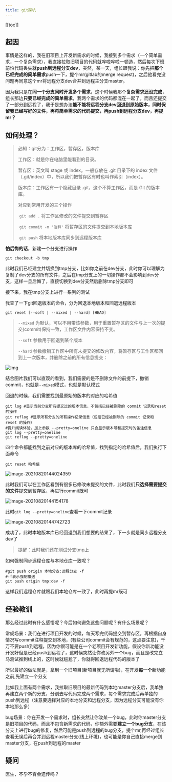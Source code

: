 ```yaml
---
title: git踩坑
---
```

[[toc]]

## 起因

事情是这样的，我在旧项目上开发新需求的时候，我接到多个需求（一个简单需求，一个复杂需求），我直接拉取旧项目的代码就哗啦哗啦一顿造，然后每次下班前怕代码丢失就**push到远程分支dev**，突然，某一天，组长跟我说：你先把**那个已经完成的简单需求**push一下，提个mr(gitlab的merge request)，之后他看完没问题再同意这个mr将远程分支dev合并到远程主分支master。

因为我只是在**同一个分支同时开发多个需求**，这个时候我那个**复杂需求还没完成**，组长那边**只要已经完成的简单需求**，我两个需求的代码都混在一起了，而且还提交了一部分到远程了，我于是想办法**能不能将远程分支dev回退到原始版本，同时保留我已经写好的文件，再将简单需求的代码提交，再push到远程分支dev，再提mr？**

## 如何处理？

> 必知：git分为：工作区，暂存区，版本库
>
> 工作区：就是你在电脑里能看到的目录。
>
> 暂存区：英文叫 stage 或 index。一般存放在 .git 目录下的 index 文件（.git/index）中，所以我们把暂存区有时也叫作索引（index）。
>
> 版本库：工作区有一个隐藏目录 .git，这个不算工作区，而是 Git 的版本库。
>
> 对应到常用开发的三个操作
>
> ​	`git add .` 将工作区修改的文件提交到暂存区
>
> ​	`git commit -m '注释'` 将暂存区的文件提交到本地版本库
>
> ​	`git push` 将本地版本库同步到远程版本库

**怕后悔的话**，新建一个分支进行操作

```shell
git checkout -b tmp
```

此时我们已经建立并切换到tmp分支，比如你之前在dev分支，此时你可以理解为复制了dev分支的所有文件，之后在tmp分支上的一切操作都不会影响到dev分支，这样一旦后悔了，直接切换到dev分支然后删除tmp分支即可

接下来，我在tmp分支上进行一系列的测试

我查了一下git回退版本的命令，分为回退本地版本和回退远程版本

```shell
git reset [--soft | --mixed | --hard] [HEAD]
```

> `--mixed` 为默认，可以不用带该参数，用于重置暂存区的文件与上一次的提交(commit)保持一致，工作区文件内容保持不变。
>
> `--soft` 参数用于回退到某个版本
>
> `--hard` 参数撤销工作区中所有未提交的修改内容，将暂存区与工作区都回到上一次版本，并删除之前的所有信息提交：

![img](/images/webp)

结合图片我们可以直观的看到，我们需要的是不删除文件的前提下，撤销commit，也就是`--mixed`模式，也就是默认模式

回退的时候，我们需要找到最原始的版本的对应的哈希值

```shell
git log #显示当前分支所有提交过的版本信息，不包括已经被删除的 commit 记录和reset的操作
git reflog #显示所有分支的所有操作记录信息（包括已经被删除的 commit 记录和 reset 的操作）
#提升阅读体验，加上参数 --pretty=oneline 只会显示版本号和提交时的备注信息
git log --pretty=oneline
git reflog --pretty=oneline
```

四个命令都能找到之前对应的版本库的哈希值，找到指定的哈希值后，我们执行下面命令

```shell
git reset 哈希值
```

![image-20210820144024359](/images/image-20210820144024359.png)

此时我们可以在工作区看到有很多已修改未提交的文件，此时我们**只选择需要提交的文件**提交到暂存区，再进行commit既可

![image-20210820144154178](/images/image-20210820144154178.png)

此时`git log --pretty=oneline`查看一下commit记录

![image-20210820144742723](/images/image-20210820144742723.png)

成功了，此时本地版本库已经回退到我们想要的结果了，下一步就是同步远程分支dev了

> 提醒：此时我们还在测试分支tmp上

如何强制同步远程仓库与本地仓库一致呢？

```shell
#git push origin 本地分支:远程分支 -f
#-f表示强制推送
git push origin tmp:dev -f
```

这样我们远程仓库就跟我们本地仓库一致了，此时再提mr既可

## 经验教训

那么经过此时有什么感悟呢？今后如何避免这些问题呢？有什么场景呢？

常规场景：我们在进行项目开发的时候，每天写完代码提交到暂存区，再根据自身情况写commit注释提交到本地，(有些公司commit会有规范的，这点要注意)，千万不要push到远程，因为你很可能是在一个老项目开发新功能，假设你新功能没开发好但是已经push到远程了，这时候突然让你改另外一个bug，而且是改完立马测试推到线上的，这时候就尴尬了，你就得回退远程代码的版本了

所以最好的做法就是，拿到一个旧项目(新项目就无所谓啦)，在开发**每一个**新功能之前,先建立一个分支

比如我上面有两个需求，我拉取旧项目的最新代码到本地master分支后，我单独再建立两个新的分支，分别去写代码完成两个需求，每个需求完成后再单独的push到远程（注意要选择对应的本地分支和远程分支，因为远程分支可能没有你本地那么多）

bug场景：你在开发一个需求时，组长突然让你改某一个bug，此时你master分支是旧项目的代码，而且不包含新需求的代码，你额外需要**建立一个bug分支**，在该分支上进行bug的修复，然后可能是push到远程的bug分支，提个mr,再经过组长查看无误后再合并到远程master分支(线上环境)，也可能是你自己直接merge到master分支，在push到远程的master

## 疑问

医生，不孕不育会遗传吗？